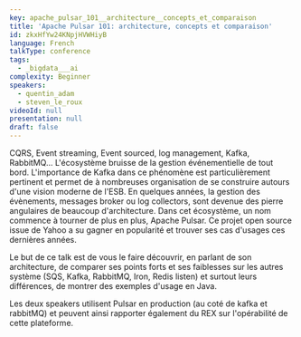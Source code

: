 ```yaml
---
key: apache_pulsar_101__architecture__concepts_et_comparaison
title: 'Apache Pulsar 101: architecture, concepts et comparaison'
id: zkxHfYw24KNpjHVWHiyB
language: French
talkType: conference
tags:
  - _bigdata___ai
complexity: Beginner
speakers:
  - quentin_adam
  - steven_le_roux
videoId: null
presentation: null
draft: false
---
```

CQRS, Event streaming, Event sourced, log management, Kafka, RabbitMQ... L'écosystème bruisse de la gestion événementielle de tout bord. L'importance de Kafka dans ce phénomène est particulièrement pertinent et permet de à nombreuses organisation de se construire autours d'une vision moderne de l'ESB. En quelques années, la gestion des évènements, messages broker ou log collectors, sont devenue des pierre angulaires de beaucoup d'architecture. Dans cet écosystème, un nom commence à tourner de plus en plus, Apache Pulsar. Ce projet open source issue de Yahoo a su gagner en popularité et trouver ses cas d'usages ces dernières années. 

Le but de ce talk est de vous le faire découvrir, en parlant de son architecture, de comparer ses points forts et ses faiblesses sur les autres système (SQS, Kafka, RabbitMQ, Iron, Redis listen) et surtout leurs différences, de montrer des exemples d'usage en Java. 

Les deux speakers utilisent Pulsar en production (au coté de kafka et rabbitMQ) et peuvent ainsi rapporter également du REX sur l'opérabilité de cette plateforme.